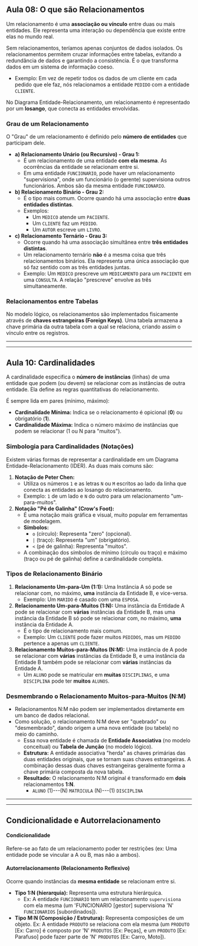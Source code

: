## Aula 08: O que são Relacionamentos

Um relacionamento é uma **associação ou vínculo** entre duas ou mais entidades. Ele representa uma interação ou dependência que existe entre elas no mundo real.

Sem relacionamentos, teríamos apenas conjuntos de dados isolados. Os relacionamentos permitem cruzar informações entre tabelas, evitando a redundância de dados e garantindo a consistência. É o que transforma dados em um sistema de informação coeso.

- Exemplo: Em vez de repetir todos os dados de um cliente em cada pedido que ele faz, nós relacionamos a entidade `PEDIDO` com a entidade `CLIENTE`.

No Diagrama Entidade-Relacionamento, um relacionamento é representado por um **losango**, que conecta as entidades envolvidas.

### Grau de um Relacionamento

O "Grau" de um relacionamento é definido pelo **número de entidades** que participam dele.

- **a) Relacionamento Unário (ou Recursivo) - Grau 1:**
    - É um relacionamento de uma entidade **com ela mesma**. As ocorrências da entidade se relacionam entre si.
    - Em uma entidade `FUNCIONARIO`, pode haver um relacionamento "supervisiona", onde um funcionário (o gerente) supervisiona outros funcionários. Ambos são da mesma entidade `FUNCIONARIO`.
- **b) Relacionamento Binário - Grau 2:**
    - É o tipo mais comum. Ocorre quando há uma associação entre **duas entidades distintas**.
    - Exemplos:
        - Um `MEDICO` atende um `PACIENTE`.
        - Um `CLIENTE` faz um `PEDIDO`.
        - Um `AUTOR` escreve um `LIVRO`.
- **c) Relacionamento Ternário - Grau 3:**
    - Ocorre quando há uma associação simultânea entre **três entidades distintas**.
    - Um relacionamento ternário **não** é a mesma coisa que três relacionamentos binários. Ela representa uma única associação que só faz sentido com as três entidades juntas.
    - Exemplo: Um `MEDICO` prescreve um `MEDICAMENTO` para um `PACIENTE` em uma `CONSULTA`. A relação "prescreve" envolve as três simultaneamente.

### Relacionamentos entre Tabelas

No modelo lógico, os relacionamentos são implementados fisicamente através de **chaves estrangeiras (Foreign Keys)**. Uma tabela armazena a chave primária da outra tabela com a qual se relaciona, criando assim o vínculo entre os registros.

---
---

## Aula 10: Cardinalidades

A cardinalidade especifica o **número de instâncias** (linhas) de uma entidade que podem (ou devem) se relacionar com as instâncias de outra entidade. Ela define as regras quantitativas do relacionamento.

É sempre lida em pares (mínimo, máximo):

- **Cardinalidade Mínima:** Indica se o relacionamento é opicional (**0**) ou obrigatório (**1**).
- **Cardinalidade Máxima:** Indica o número máximo de instâncias que podem se relacionar (1 ou N para "muitos").

### Simbologia para Cardinalidades (Notações)

Existem várias formas de representar a cardinalidade em um Diagrama Entidade-Relacionamento (IDER). As duas mais comuns são:

1. **Notação de Peter Chen:**
    - Utiliza os números `1` e as letras `N` ou `M` escritos ao lado da linha que conecta as entidades ao losango do relacionamento.
    - Exemplo: `1` de um lado e `N` do outro para um relacionamento "um-para-muitos".
2. **Notação "Pé de Galinha" (Crow's Foot):**
    - É uma notação mais gráfica e visual, muito popular em ferramentas de modelagem.
    - **Símbolos:**
        - `o` (círculo): Representa "zero" (opcional).
        - `|` (traço): Representa "um" (obrigatório).
        - `<` (pé de galinha): Representa "muitos".
    - A combinação dos símbolos de mínimo (círculo ou traço) e máximo (traço ou pé de galinha) define a cardinalidade completa.

### Tipos de Relacionamento Binário

1. **Relacionamento Um-para-Um (1:1):** Uma Instância A só pode se relacionar com, no máximo, **uma** instância da Entidade B, e vice-versa.
    - Exemplo: Um `MARIDO` é casado com uma `ESPOSA`.
2. **Relacionamento Um-para-Muitos (1:N):** Uma instância da Entidade A pode se relacionar com **várias** instâncias da Entidade B, mas uma instância da Entidade B só pode se relacionar com, no máximo, **uma** instância da Entidade A.
    - É o tipo de relacionamento mais comum.
    - Exemplo: Um `CLIENTE` pode fazer muitos `PEDIDOS`, mas um `PEDIDO` pertence a apenas um `CLIENTE`.
3. **Relacionamento Muitos-para-Muitos (N:M):** Uma instância de A pode se relacionar com **várias** instâncias da Entidade B, e uma instância da Entidade B também pode se relacionar com **várias** instâncias da Entidade A.
    - Um `ALUNO` pode se matricular em **muitas** `DISCIPLINAS`, e uma `DISCIPLINA` pode ter **muitos** `ALUNOS`.

### Desmembrando o Relacionamento Muitos-para-Muitos (N:M)

- Relacionamentos N:M não podem ser implementados diretamente em um banco de dados relacional.
- Como solução, o relacionamento N:M deve ser "quebrado" ou "desmembrado", dando origem a uma nova entidade (ou tabela) no meio do caminho.
    - Essa nova entidade é chamada de **Entidade Associativa** (no modelo conceitual) ou **Tabela de Junção** (no modelo lógico).
    - **Estrutura:** A entidade associativa "herda" as chaves primárias das duas entidades originais, que se tornam suas chaves estrangeiras. A combinação dessas duas chaves estrangeiras geralmente forma a chave primária composta da nova tabela.
    - **Resultado:** O relacionamento N:M original é transformado em **dois** relacionamentos **1:N**.
        - `ALUNO` (1)---(N) `MATRICULA` (N)---(1) `DISCIPLINA`

---
---

## Condicionalidade e Autorrelacionamento

#### Condicionalidade

Refere-se ao fato de um relacionamento poder ter restrições (ex: Uma entidade pode se vincular a A ou B, mas não a ambos).

#### Autorrelacionamento (Relacionamento Reflexivo)

Ocorre quando instâncias da **mesma entidade** se relacionam entre si.

- **Tipo 1:N (hierarquia):** Representa uma estrutura hierárquica.
    - Ex: A entidade `FUNCIONARIO` tem um relacionamento `supervisiona` com ela mesma (um 'FUNCIONARIO [gestor] supervisiona 'N' `FUNCIONARIOS` [subordinados]).
- **Tipo M:N (Composição / Estrutura):** Representa composições de um objeto. Ex: A entidade `PRODUTO` se relaciona com ela mesma (um `PRODUTO` [Ex: Carro] é composto por 'N' `PRODUTOS` [Ex: Peças], e um `PRODUTO` [Ex: Parafuso] pode fazer parte de 'N' `PRODUTOS` [Ex: Carro, Moto]).
